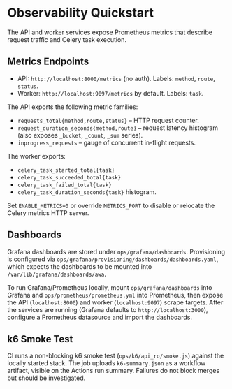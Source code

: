 # Observability Quickstart

The API and worker services expose Prometheus metrics that describe request traffic and Celery task execution.

## Metrics Endpoints

- API: `http://localhost:8000/metrics` (no auth). Labels: `method`, `route`, `status`.
- Worker: `http://localhost:9097/metrics` by default. Labels: `task`.

The API exports the following metric families:

- `requests_total{method,route,status}` – HTTP request counter.
- `request_duration_seconds{method,route}` – request latency histogram (also exposes `_bucket`, `_count`, `_sum` series).
- `inprogress_requests` – gauge of concurrent in-flight requests.

The worker exports:

- `celery_task_started_total{task}`
- `celery_task_succeeded_total{task}`
- `celery_task_failed_total{task}`
- `celery_task_duration_seconds{task}` histogram.

Set `ENABLE_METRICS=0` or override `METRICS_PORT` to disable or relocate the Celery metrics HTTP server.

## Dashboards

Grafana dashboards are stored under `ops/grafana/dashboards`. Provisioning is configured via `ops/grafana/provisioning/dashboards/dashboards.yaml`, which expects the dashboards to be mounted into `/var/lib/grafana/dashboards/awa`.

To run Grafana/Prometheus locally, mount `ops/grafana/dashboards` into Grafana and `ops/prometheus/prometheus.yml` into Prometheus, then expose the API (`localhost:8000`) and worker (`localhost:9097`) scrape targets.
After the services are running (Grafana defaults to `http://localhost:3000`), configure a Prometheus datasource and import the dashboards.

## k6 Smoke Test

CI runs a non-blocking k6 smoke test (`ops/k6/api_ro/smoke.js`) against the locally started stack. The job uploads `k6-summary.json` as a workflow artifact, visible on the Actions run summary. Failures do not block merges but should be investigated.
